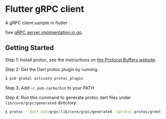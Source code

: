 # Flutter gRPC client

A gRPC client sample in flutter

See [gRPC server implmentation in go](https://github.com/devaliakbar/grpc_go/tree/master/greet).

## Getting Started

Step 1: Install protoc, see the instructions on
[the Protocol Buffers website](https://developers.google.com/protocol-buffers/).

Step 2: Get the Dart protoc plugin by running

```sh
$ pub global activate protoc_plugin
```

Step 3: Add `~/.pub-cache/bin` to your PATH

Step 4: Run this command to generate protoc dart files under `lib/core/grpc/generated` directory:

```sh
$ protoc --dart_out=grpc:lib/core/grpc/generated -Iprotos protos/greet.proto
```